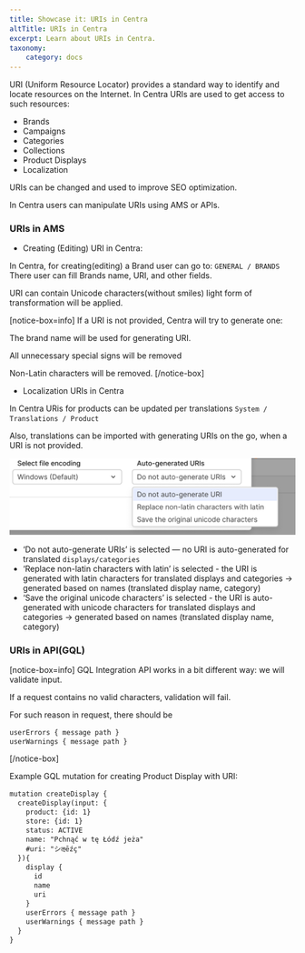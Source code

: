 ```yaml
---
title: Showcase it: URIs in Centra
altTitle: URIs in Centra
excerpt: Learn about URIs in Centra.
taxonomy:
    category: docs
---
```


URI (Uniform Resource Locator) provides a standard way to identify and locate resources on the Internet.  In Centra URIs are used to get access to such resources:

- Brands
- Campaigns
- Categories
- Collections
- Product Displays
- Localization

URIs can be changed and used to improve SEO optimization.

In Centra users can manipulate URIs using AMS or APIs.

### URIs in AMS
- Creating (Editing) URI in Centra:



In Centra, for creating(editing) a Brand user can go to:  `GENERAL / BRANDS`
There user can fill Brands name, URI, and other fields.

URI can contain Unicode characters(without smiles) light form of transformation will be applied.

[notice-box=info]
If a URI is not provided, Centra will try to generate one:

The brand name will be used for generating URI.

All unnecessary special signs will be removed

Non-Latin characters will be removed.
[/notice-box]

- Localization URIs in Centra

In Centra URis for products can be updated per translations `System / Translations / Product`

Also, translations can be imported with generating URIs on the go, when a URI is not provided.

![TranslationImportOptions](translation-import-uri.png)

- ‘Do not auto-generate URIs’ is selected — no URI is auto-generated for translated `displays/categories`
- ‘Replace non-latin characters with latin’ is selected - the URI is generated with latin characters for translated displays and categories → generated based on names (translated display name, category)
- ‘Save the original unicode characters’ is selected - the URI is auto-generated with unicode characters for translated displays and categories → generated based on names (translated display name, category)

### URIs in API(GQL)

[notice-box=info]
GQL Integration API works in a bit different way: we will validate input.

If a request contains no valid characters, validation will fail.

For such reason in request, there should be
```
userErrors { message path }
userWarnings { message path }
```
[/notice-box]

Example GQL mutation for creating Product Display with URI:
```
mutation createDisplay {
  createDisplay(input: {
    product: {id: 1}
    store: {id: 1}
    status: ACTIVE
    name: "Pchnąć w tę Łódź jeża"
    #uri: "シऌēźç"
  }){
    display {
      id
      name
      uri
    }
    userErrors { message path }
    userWarnings { message path }
  }
}
```
